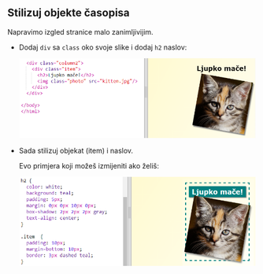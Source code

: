 ## Stilizuj objekte časopisa

Napravimo izgled stranice malo zanimljivijim.

+ Dodaj `div` sa `class` oko svoje slike i dodaj `h2` naslov:
    
    ![screenshot](images/magazine-item.png)

+ Sada stilizuj objekat (item) i naslov.
    
    Evo primjera koji možeš izmijeniti ako želiš:
    
    ![screenshot](images/magazine-item-style.png)